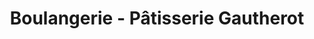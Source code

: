 ---
title: "Boulangerie - Pâtisserie Gautherot"
url: /haguenau/boulangerie-patisserie-gautherot-route-de-strasbourg/
shop: boulangerie
---